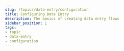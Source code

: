 ```yaml
---
slug: /topics/data-entry/configuration
title: Configuring Data Entry
description: The basics of creating data entry flows
sidebar_position: 1
tags:
- topic
- data-entry
- configuration
---
```

